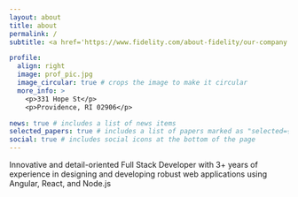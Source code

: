 ```yaml
---
layout: about
title: about
permalink: /
subtitle: <a href='https://www.fidelity.com/about-fidelity/our-company'>Fidelity</a> Full Stack Engineer 3

profile:
  align: right
  image: prof_pic.jpg
  image_circular: true # crops the image to make it circular
  more_info: >
    <p>331 Hope St</p>
    <p>Providence, RI 02906</p>

news: true # includes a list of news items
selected_papers: true # includes a list of papers marked as "selected={true}"
social: true # includes social icons at the bottom of the page
---
```


Innovative and detail-oriented Full Stack Developer with 3+ years of experience in designing and developing robust web applications using Angular, React, and Node.js
